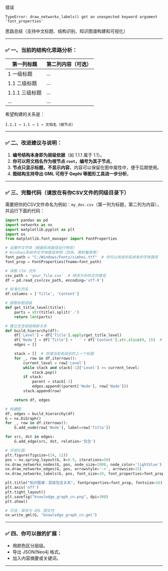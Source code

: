 错误
```
TypeError: draw_networkx_labels() got an unexpected keyword argument 'font_properties'
```
思路总结（支持中文标题、结构识别、知识图谱构建和可视化）

---

### ✅ 一、当前的结构化思路分析：

| 第一列标题      | 第二列内容（可选） |
| ---------- | --------- |
| 1 一级标题     | ...       |
| 1.1 二级标题   | ...       |
| 1.1.1 三级标题 | ...       |
| ...        | ...       |

希望构建的关系是：

```
1.1.1 → 1.1 → 1 → 文档名（根节点）
```

---

### ✅ 二、改进建议与说明：

1. **编号结构本身即为层级依据**（如 1.1.1 属于 1.1）。
2. **你可以将文档名作为根节点 `root`，编号为其子节点**。
3. **节点只显示标题，不显示内容**，内容可以保留在图中属性中，便于后期使用。
4. **图结构支持导出 GML 可用于 Gephi 等图形工具进一步分析**。

---

### ✅ 三、完整代码（请放在有你CSV文件的同级目录下）

需要把你的CSV文件命名为例如：`my_doc.csv`（第一列为标题，第二列为内容），并运行下面的代码：

```python
import pandas as pd
import networkx as nx
import matplotlib.pyplot as plt
import os
from matplotlib.font_manager import FontProperties

# 设置中文字体（根据系统路径自行修改）
# Windows系统中文字体路径举例（仿宋、微软雅黑等）
font_path = "C:/Windows/Fonts/simhei.ttf"  # 你可以改成你系统有的字体路径
font_prop = FontProperties(fname=font_path)

# 读取 CSV 文件
csv_path = 'your_file.csv'  # 修改为你的文件路径
df = pd.read_csv(csv_path, encoding='utf-8')

# 标准化列名
df.columns = ['Title', 'Content']

# 提取标题层级
def get_title_level(title):
    parts = str(title).split('.')
    return len(parts)

# 建立包含层级映射关系
def build_hierarchy(df):
    df['Level'] = df['Title'].apply(get_title_level)
    df['Node'] = df['Title'] + ' ' + df['Content'].str.slice(0, 15)  # 节点显示前15字
    edges = []

    stack = []  # 存储当前各级别的上一个标题
    for _, row in df.iterrows():
        current_level = row['Level']
        while stack and stack[-1]['Level'] >= current_level:
            stack.pop()
        if stack:
            parent = stack[-1]
            edges.append((parent['Node'], row['Node']))
        stack.append(row)

    return df, edges

# 构建图
df, edges = build_hierarchy(df)
G = nx.DiGraph()
for _, row in df.iterrows():
    G.add_node(row['Node'], label=row['Title'])

for src, dst in edges:
    G.add_edge(src, dst, relation='包含')

# 可视化图
plt.figure(figsize=(14, 12))
pos = nx.spring_layout(G, k=0.5, iterations=50)
nx.draw_networkx_nodes(G, pos, node_size=1000, node_color='lightblue')
nx.draw_networkx_edges(G, pos, arrowstyle='->', arrowsize=15)
nx.draw_networkx_labels(G, pos, font_size=10, font_properties=font_prop)

plt.title("知识图谱：层级包含关系", fontproperties=font_prop, fontsize=16)
plt.axis('off')
plt.tight_layout()
plt.savefig("knowledge_graph_cn.png", dpi=300)
plt.show()

# 可选：保存为 GML 图文件
nx.write_gml(G, "knowledge_graph_cn.gml")

```

---

### ✅ 四、你可以做的扩展：

* 用颜色区分层级。
* 导出 JSON/Neo4j 格式。
* 加入内容摘要或关键词。

---

